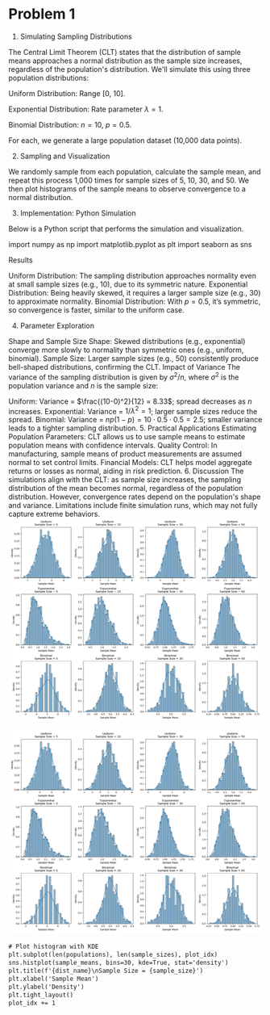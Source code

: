 # Problem 1
1. Simulating Sampling Distributions

The Central Limit Theorem (CLT) states that the distribution of sample means approaches a normal distribution as the sample size increases, regardless of the population's distribution. We'll simulate this using three population distributions:





Uniform Distribution: Range [0, 10].



Exponential Distribution: Rate parameter $\lambda = 1$.



Binomial Distribution: $n = 10$, $p = 0.5$.

For each, we generate a large population dataset (10,000 data points).

2. Sampling and Visualization

We randomly sample from each population, calculate the sample mean, and repeat this process 1,000 times for sample sizes of 5, 10, 30, and 50. We then plot histograms of the sample means to observe convergence to a normal distribution.

3. Implementation: Python Simulation

Below is a Python script that performs the simulation and visualization.

 import numpy as np import matplotlib.pyplot as plt import seaborn as sns



Results

Uniform Distribution: The sampling distribution approaches normality even at small sample sizes (e.g., 10), due to its symmetric nature.
Exponential Distribution: Being heavily skewed, it requires a larger sample size (e.g., 30) to approximate normality.
Binomial Distribution: With $p=0.5$, it’s symmetric, so convergence is faster, similar to the uniform case.

4. Parameter Exploration

Shape and Sample Size
Shape: Skewed distributions (e.g., exponential) converge more slowly to normality than symmetric ones (e.g., uniform, binomial).
Sample Size: Larger sample sizes (e.g., 50) consistently produce bell-shaped distributions, confirming the CLT.
Impact of Variance
The variance of the sampling distribution is given by $\sigma^2/n$, where $\sigma^2$ is the population variance and $n$ is the sample size:

Uniform: Variance = $\frac{(10-0)^2}{12} = 8.33$; spread decreases as $n$ increases.
Exponential: Variance = $1/\lambda^2 = 1$; larger sample sizes reduce the spread.
Binomial: Variance = $np(1-p) = 10 \cdot 0.5 \cdot 0.5 = 2.5$; smaller variance leads to a tighter sampling distribution.
5. Practical Applications
Estimating Population Parameters: CLT allows us to use sample means to estimate population means with confidence intervals.
Quality Control: In manufacturing, sample means of product measurements are assumed normal to set control limits.
Financial Models: CLT helps model aggregate returns or losses as normal, aiding in risk prediction.
6. Discussion
The simulations align with the CLT: as sample size increases, the sampling distribution of the mean becomes normal, regardless of the population distribution. However, convergence rates depend on the population's shape and variance. Limitations include finite simulation runs, which may not fully capture extreme behaviors.
![alt text](image-3.png)

![alt text](image-4.png)

    # Plot histogram with KDE
    plt.subplot(len(populations), len(sample_sizes), plot_idx)
    sns.histplot(sample_means, bins=30, kde=True, stat='density')
    plt.title(f'{dist_name}\nSample Size = {sample_size}')
    plt.xlabel('Sample Mean')
    plt.ylabel('Density')
    plt.tight_layout()
    plot_idx += 1
